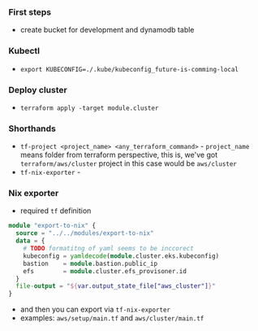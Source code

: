 ### First steps
* create bucket for development and dynamodb table

### Kubectl
* `export KUBECONFIG=./.kube/kubeconfig_future-is-comming-local`

### Deploy cluster
* `terraform apply -target module.cluster`

### Shorthands
* `tf-project <project_name> <any_terraform_command>` - `project_name` means folder from terraform perspective, this is, we've got `terraform/aws/cluster` project in this case would be `aws/cluster`
* `tf-nix-exporter` -

### Nix exporter
* required `tf` definition
```tf
module "export-to-nix" {
  source = "../../modules/export-to-nix"
  data = {
    # TODO formatitng of yaml seems to be inccorect
    kubeconfig = yamldecode(module.cluster.eks.kubeconfig)
    bastion    = module.bastion.public_ip
    efs        = module.cluster.efs_provisoner.id
  }
  file-output = "${var.output_state_file["aws_cluster"]}"
}
```
* and then you can export via `tf-nix-exporter`
* examples: `aws/setup/main.tf` and `aws/cluster/main.tf`